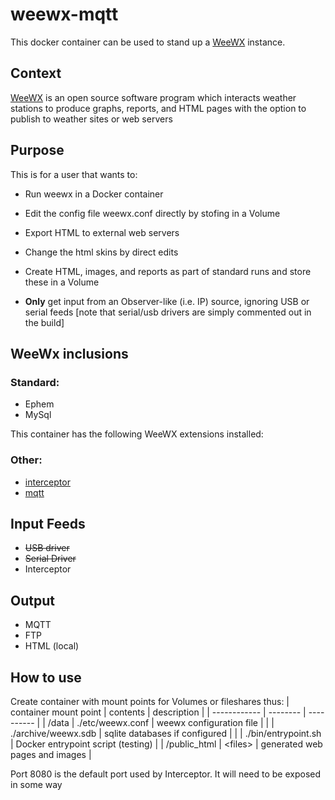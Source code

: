 # weewx-mqtt

This docker container can be used to stand up a [WeeWX](http://weewx.com) instance.

## Context ##

[WeeWX](http://weewx.com) is an open source software program which interacts weather stations to produce graphs, reports, and HTML pages with the option to publish to weather sites or web servers

## Purpose ##
This is for a user that wants to:
* Run weewx in a Docker container
* Edit the config file weewx.conf directly by stofing in a Volume
* Export HTML to external web servers
* Change the html skins by direct edits
* Create HTML, images, and reports as part of standard runs and store these in a Volume

* **Only** get input from an Observer-like (i.e. IP) source, ignoring USB or serial feeds
  [note that serial/usb drivers are simply commented out in the build]

## WeeWx inclusions ##
### Standard: ###
* Ephem
* MySql

This container has the following WeeWX extensions installed:

### Other: ###

* [interceptor](https://github.com/matthewwall/weewx-interceptor)
* [mqtt](https://github.com/weewx/weewx/wiki/mqtt)

## Input Feeds ##
* ~~USB driver~~
* ~~Serial Driver~~
* Interceptor

## Output ##
* MQTT
* FTP
* HTML (local)

## How to use ##
Create container with mount points for Volumes or fileshares thus:
| container mount point | contents | description |
| ------------ | -------- | ---------- |
| /data        | ./etc/weewx.conf | weewx configuration file | 
|              | ./archive/weewx.sdb | sqlite databases if configured |
|              | ./bin/entrypoint.sh | Docker entrypoint script (testing) | 
| /public_html | \<files\> | generated web pages and images |

Port 8080 is the default port used by Interceptor.
It will need to be exposed in some way
